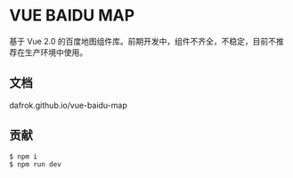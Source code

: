 # VUE BAIDU MAP

基于 Vue 2.0 的百度地图组件库。前期开发中，组件不齐全，不稳定，目前不推荐在生产环境中使用。

## 文档

dafrok.github.io/vue-baidu-map

## 贡献

```bash
$ npm i
$ npm run dev
```
